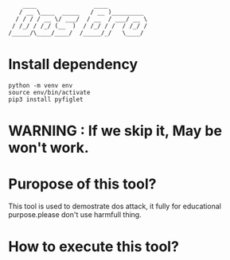 ```
    ____                ____           
   / __ \____  _____   / __ )_________ 
  / / / / __ \/ ___/  / __  / ___/ __ \
 / /_/ / /_/ (__  )  / /_/ / /  / /_/ /
/_____/\____/____/  /_____/_/   \____/ 

```

# Install dependency
```
python -m venv env
source env/bin/activate
pip3 install pyfiglet

```
# WARNING : If we skip it, May be won't work.

# Puropose of this tool?
This tool is used to demostrate dos attack, it fully for educational purpose.please don't use harmfull thing.

# How to execute this tool?
```

